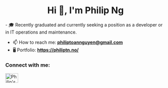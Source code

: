<h1 align="center">Hi 👋, I'm Philip Ng</h1>
- 🎓 Recently graduated and currently seeking a position as a developer or in IT operations and maintenance.

- 📫 How to reach me: **philiptoannguyen@gmail.com** 
- 🖥️ Portfolio: **https://philiptn.no/**

<h3 align="left">Connect with me:</h3>
<p align="left">
<a href="https://www.linkedin.com/in/philip-toan-nguyen/" target="blank"><img align="center" src="https://raw.githubusercontent.com/rahuldkjain/github-profile-readme-generator/master/src/images/icons/Social/linked-in-alt.svg" alt="Philip's LinkedIn" height="30" width="40" /></a>
</p>


